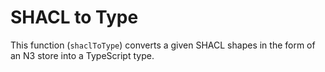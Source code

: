 # SHACL to Type

This function (`shaclToType`) converts a given SHACL shapes in the form of an N3 store into a TypeScript type.